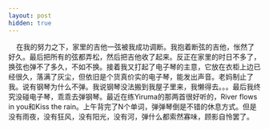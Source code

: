 ```yaml
---
layout: post
hidden: true
---
```

    在我的努力之下，家里的吉他一弦被我成功调断。我抱着断弦的吉他，怅然了好久。最后把所有的弦都弄松，然后把吉他收了起来。反正在家里的时日不多了，换弦也弹不了多久，不如不换。接着我又打起了电子琴的主意，它放在衣柜上边已经很久，落满了灰尘，但依旧是个货真价实的电子琴，能发出声音。老妈制止了我。说有钢琴为什么不弹。我说钢琴没法搬到我屋子里来，我懒得去。。。最后我终究没碰电子琴，乖乖去弹钢琴。最近在练Yiruma的那两首很好听的，River flows in you和Kiss the rain。上午背完了N个单词，弹弹琴倒是不错的休息方式。但是没有雨夜，没有狂风，没有阳光，没有河，弹什么都索然寡味，顾影自怜罢了。